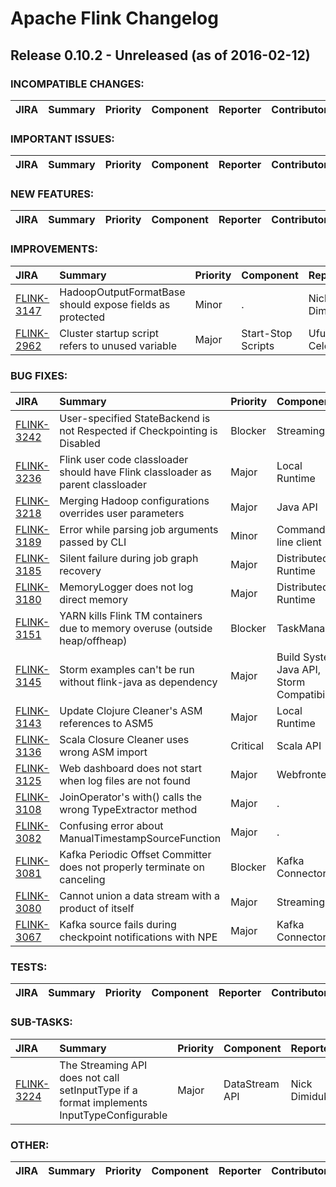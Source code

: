 
<!---
# Licensed to the Apache Software Foundation (ASF) under one
# or more contributor license agreements.  See the NOTICE file
# distributed with this work for additional information
# regarding copyright ownership.  The ASF licenses this file
# to you under the Apache License, Version 2.0 (the
# "License"); you may not use this file except in compliance
# with the License.  You may obtain a copy of the License at
#
#     http://www.apache.org/licenses/LICENSE-2.0
#
# Unless required by applicable law or agreed to in writing, software
# distributed under the License is distributed on an "AS IS" BASIS,
# WITHOUT WARRANTIES OR CONDITIONS OF ANY KIND, either express or implied.
# See the License for the specific language governing permissions and
# limitations under the License.
-->
# Apache Flink Changelog

## Release 0.10.2 - Unreleased (as of 2016-02-12)

### INCOMPATIBLE CHANGES:

| JIRA | Summary | Priority | Component | Reporter | Contributor |
|:---- |:---- | :--- |:---- |:---- |:---- |


### IMPORTANT ISSUES:

| JIRA | Summary | Priority | Component | Reporter | Contributor |
|:---- |:---- | :--- |:---- |:---- |:---- |


### NEW FEATURES:

| JIRA | Summary | Priority | Component | Reporter | Contributor |
|:---- |:---- | :--- |:---- |:---- |:---- |


### IMPROVEMENTS:

| JIRA | Summary | Priority | Component | Reporter | Contributor |
|:---- |:---- | :--- |:---- |:---- |:---- |
| [FLINK-3147](https://issues.apache.org/jira/browse/FLINK-3147) | HadoopOutputFormatBase should expose fields as protected |  Minor | . | Nick Dimiduk |  |
| [FLINK-2962](https://issues.apache.org/jira/browse/FLINK-2962) | Cluster startup script refers to unused variable |  Major | Start-Stop Scripts | Ufuk Celebi | Ufuk Celebi |


### BUG FIXES:

| JIRA | Summary | Priority | Component | Reporter | Contributor |
|:---- |:---- | :--- |:---- |:---- |:---- |
| [FLINK-3242](https://issues.apache.org/jira/browse/FLINK-3242) | User-specified StateBackend is not Respected if Checkpointing is Disabled |  Blocker | Streaming | Aljoscha Krettek | Aljoscha Krettek |
| [FLINK-3236](https://issues.apache.org/jira/browse/FLINK-3236) | Flink user code classloader should have Flink classloader as parent classloader |  Major | Local Runtime | Stephan Ewen | Stephan Ewen |
| [FLINK-3218](https://issues.apache.org/jira/browse/FLINK-3218) | Merging Hadoop configurations overrides user parameters |  Major | Java API | Greg Hogan | Greg Hogan |
| [FLINK-3189](https://issues.apache.org/jira/browse/FLINK-3189) | Error while parsing job arguments passed by CLI |  Minor | Command-line client | Filip Leczycki | Matthias J. Sax |
| [FLINK-3185](https://issues.apache.org/jira/browse/FLINK-3185) | Silent failure during job graph recovery |  Major | Distributed Runtime | Ufuk Celebi | Ufuk Celebi |
| [FLINK-3180](https://issues.apache.org/jira/browse/FLINK-3180) | MemoryLogger does not log direct memory |  Major | Distributed Runtime | Ufuk Celebi | Ufuk Celebi |
| [FLINK-3151](https://issues.apache.org/jira/browse/FLINK-3151) | YARN kills Flink TM containers due to memory overuse (outside heap/offheap) |  Blocker | TaskManager | Robert Metzger | Ufuk Celebi |
| [FLINK-3145](https://issues.apache.org/jira/browse/FLINK-3145) | Storm examples can't be run without flink-java as dependency |  Major | Build System, Java API, Storm Compatibility | Maximilian Michels | Maximilian Michels |
| [FLINK-3143](https://issues.apache.org/jira/browse/FLINK-3143) | Update Clojure Cleaner's ASM references to ASM5 |  Major | Local Runtime | Maximilian Michels | Maximilian Michels |
| [FLINK-3136](https://issues.apache.org/jira/browse/FLINK-3136) | Scala Closure Cleaner uses wrong ASM import |  Critical | Scala API | Stephan Ewen | Aljoscha Krettek |
| [FLINK-3125](https://issues.apache.org/jira/browse/FLINK-3125) | Web dashboard does not start when log files are not found |  Major | Webfrontend | Stephan Ewen | Stephan Ewen |
| [FLINK-3108](https://issues.apache.org/jira/browse/FLINK-3108) | JoinOperator's with() calls the wrong TypeExtractor method |  Major | . | Vasia Kalavri | Timo Walther |
| [FLINK-3082](https://issues.apache.org/jira/browse/FLINK-3082) | Confusing error about ManualTimestampSourceFunction |  Major | . | Niels Basjes | Niels Basjes |
| [FLINK-3081](https://issues.apache.org/jira/browse/FLINK-3081) | Kafka Periodic Offset Committer does not properly terminate on canceling |  Blocker | Kafka Connector | Stephan Ewen | Robert Metzger |
| [FLINK-3080](https://issues.apache.org/jira/browse/FLINK-3080) | Cannot union a data stream with a product of itself |  Major | Streaming | Vasia Kalavri | Aljoscha Krettek |
| [FLINK-3067](https://issues.apache.org/jira/browse/FLINK-3067) | Kafka source fails during checkpoint notifications with NPE |  Major | Kafka Connector | Gyula Fora | Robert Metzger |


### TESTS:

| JIRA | Summary | Priority | Component | Reporter | Contributor |
|:---- |:---- | :--- |:---- |:---- |:---- |


### SUB-TASKS:

| JIRA | Summary | Priority | Component | Reporter | Contributor |
|:---- |:---- | :--- |:---- |:---- |:---- |
| [FLINK-3224](https://issues.apache.org/jira/browse/FLINK-3224) | The Streaming API does not call setInputType if a format implements InputTypeConfigurable |  Major | DataStream API | Nick Dimiduk |  |


### OTHER:

| JIRA | Summary | Priority | Component | Reporter | Contributor |
|:---- |:---- | :--- |:---- |:---- |:---- |


